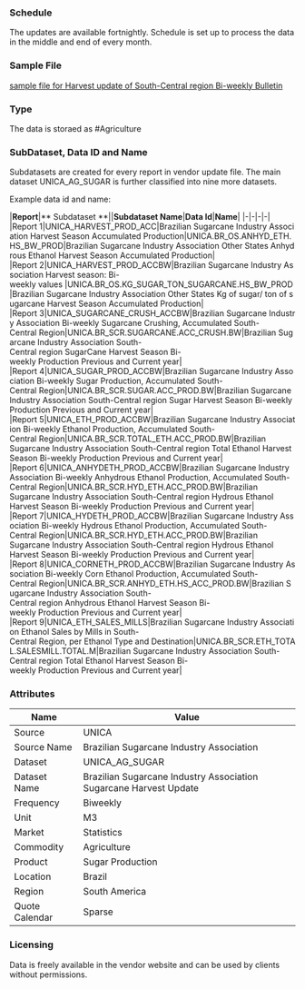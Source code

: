 ### Schedule

The updates are available fortnightly. Schedule is set up to process the data in the middle and end of every month.

### Sample File

[sample file for Harvest update of South-Central region Bi-weekly Bulletin](pathname:///file-samples/1c63c3b100dba1a4eec786cdab90bed3.pdf)

### Type

The data is storaed as #Agriculture

### SubDataset, Data ID and Name

Subdatasets are created for every report in vendor update file. The main dataset UNICA_AG_SUGAR is further classified into nine more datasets.

Example data id and name:

|**Report**|** Subdataset **||**Subdataset Name**|**Data Id**|**Name**|
|-|-|-|-|
|Report 1|UNICA_HARVEST_PROD_ACC|Brazilian Sugarcane Industry Association Harvest Season Accumulated Production|UNICA.BR_OS.ANHYD_ETH.HS_BW_PROD|Brazilian Sugarcane Industry Association Other States Anhydrous Ethanol Harvest Season Accumulated Production|
|Report 2|UNICA_HARVEST_PROD_ACCBW|Brazilian Sugarcane Industry Association Harvest season: Bi-weekly values |UNICA.BR_OS.KG_SUGAR_TON_SUGARCANE.HS_BW_PROD|Brazilian Sugarcane Industry Association Other States Kg of sugar/ ton of sugarcane Harvest Season Accumulated Production|
|Report 3|UNICA_SUGARCANE_CRUSH_ACCBW|Brazilian Sugarcane Industry Association Bi-weekly Sugarcane Crushing, Accumulated South-Central Region|UNICA.BR_SCR.SUGARCANE.ACC_CRUSH.BW|Brazilian Sugarcane Industry Association South-Central region SugarCane Harvest Season Bi-weekly Production Previous and Current year|
|Report 4|UNICA_SUGAR_PROD_ACCBW|Brazilian Sugarcane Industry Association Bi-weekly Sugar Production, Accumulated South-Central Region|UNICA.BR_SCR.SUGAR.ACC_PROD.BW|Brazilian Sugarcane Industry Association South-Central region Sugar Harvest Season Bi-weekly Production Previous and Current year|
|Report 5|UNICA_ETH_PROD_ACCBW|Brazilian Sugarcane Industry Association Bi-weekly Ethanol Production, Accumulated South-Central Region|UNICA.BR_SCR.TOTAL_ETH.ACC_PROD.BW|Brazilian Sugarcane Industry Association South-Central region Total Ethanol Harvest Season Bi-weekly Production Previous and Current year|
|Report 6|UNICA_ANHYDETH_PROD_ACCBW|Brazilian Sugarcane Industry Association Bi-weekly Anhydrous Ethanol Production, Accumulated South-Central Region|UNICA.BR_SCR.HYD_ETH.ACC_PROD.BW|Brazilian Sugarcane Industry Association South-Central region Hydrous Ethanol Harvest Season Bi-weekly Production Previous and Current year|
|Report 7|UNICA_HYDETH_PROD_ACCBW|Brazilian Sugarcane Industry Association Bi-weekly Hydrous Ethanol Production, Accumulated South-Central Region|UNICA.BR_SCR.HYD_ETH.ACC_PROD.BW|Brazilian Sugarcane Industry Association South-Central region Hydrous Ethanol Harvest Season Bi-weekly Production Previous and Current year|
|Report 8|UNICA_CORNETH_PROD_ACCBW|Brazilian Sugarcane Industry Association Bi-weekly Corn Ethanol Production, Accumulated South-Central Region|UNICA.BR_SCR.ANHYD_ETH.HS_ACC_PROD.BW|Brazilian Sugarcane Industry Association South-Central region Anhydrous Ethanol Harvest Season Bi-weekly Production Previous and Current year|
|Report 9|UNICA_ETH_SALES_MILLS|Brazilian Sugarcane Industry Association Ethanol Sales by Mills in South-Central Region, per Ethanol Type and Destination|UNICA.BR_SCR.ETH_TOTAL.SALESMILL.TOTAL.M|Brazilian Sugarcane Industry Association South-Central region Total Ethanol Harvest Season Bi-weekly Production Previous and Current year|

### Attributes

|Name|Value|
|-|-|
|Source|UNICA|
|Source Name|Brazilian Sugarcane Industry Association|
|Dataset|UNICA_AG_SUGAR|
|Dataset Name|Brazilian Sugarcane Industry Association Sugarcane Harvest Update|
|Frequency|Biweekly|
|Unit|M3|
|Market|Statistics|
|Commodity|Agriculture|
|Product|Sugar Production|
|Location|Brazil|
|Region|South America|
|Quote Calendar|Sparse|

### Licensing

Data is freely available in the vendor website and can be used by clients without permissions.